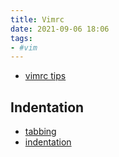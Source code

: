 ```yaml
---
title: Vimrc
date: 2021-09-06 18:06
tags:
- #vim
---
```


* [vimrc tips](https://www.reddit.com/r/vim/wiki/vimrctips)

## Indentation

* [tabbing](https://www.reddit.com/r/vim/wiki/tabstop)
* [indentation](https://vim.fandom.com/wiki/Indenting_source_code)
